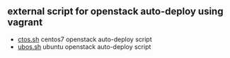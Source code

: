 ## external script for openstack auto-deploy using vagrant

- [ctos.sh](https://github.com/robertluwang/cloud-hands-on-guide/blob/master/dc-vagrant-cloud/scripts/ctos.sh)   centos7 openstack auto-deploy script
- [ubos.sh](https://github.com/robertluwang/cloud-hands-on-guide/blob/master/dc-vagrant-cloud/scripts/ubos.sh)   ubuntu openstack auto-deploy script
